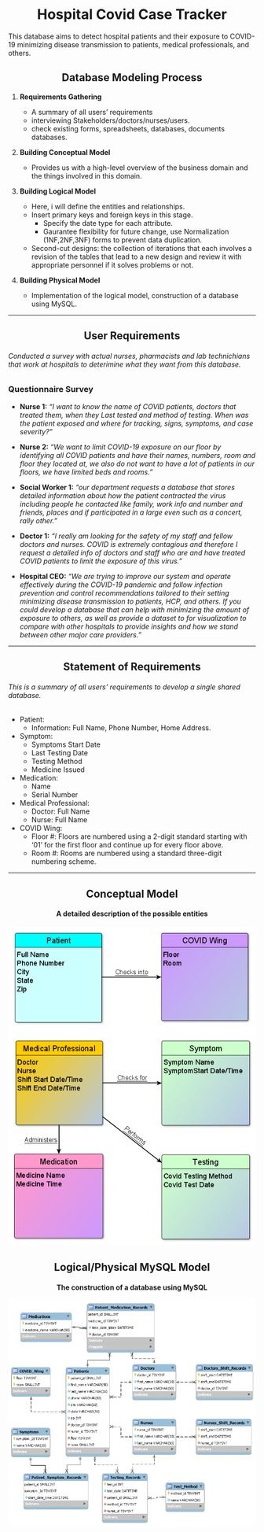 # <div align="center">  Hospital Covid Case Tracker </div>
This database aims to detect hospital patients and their exposure to COVID-19 minimizing disease transmission to patients, medical professionals, and others.
##	<div align="center"> Database Modeling Process </div> 	 ##
1.	**Requirements Gathering**
	*	A summary of all users’ requirements 
	*	interviewing Stakeholders/doctors/nurses/users.
	*	check existing forms, spreadsheets, databases, documents databases.

2.	**Building Conceptual Model**
  	*	Provides us with a high-level overview of the business domain and the things involved in this domain.
3.	**Building Logical Model**
	*	Here, i will define the entities and relationships.
	*	Insert primary keys and foreign keys in this stage.
     	*	Specify the date type for each attribute.
     	*	Gaurantee flexibility for future change, use Normalization (1NF,2NF,3NF) forms to prevent data duplication.
	*	Second-cut designs: the collection of iterations that each involves a revision of the tables that lead to a new design and review it with appropriate personnel if it solves problems or not.
4.	**Building Physical Model**
  	*	Implementation of the logical model, construction of a database using MySQL.
-----------------------------------------------------------------------------------	
##  <div align="center"> User Requirements </div> 
######	Conducted a survey with actual nurses, pharmacists and lab technichians that work at hospitals to deterimine what they want from this database.  
### Questionnaire Survey
*	**Nurse 1:** *“I want to know the name of COVID patients, doctors that treated them, when they Last tested and method of testing. When was the patient exposed and where for tracking, signs, symptoms, and case severity?”*

* 	**Nurse 2:** *“We want to limit COVID-19 exposure on our floor by identifying all COVID patients and have their names, numbers, room and floor they located at, we also do not want to have a lot of patients in our floors, we have limited beds and rooms.”*

* 	**Social Worker 1:** *“our department requests a database that stores detailed information about how the patient contracted the virus including people he contacted like family, work info and number and friends, places and if participated in a large even such as a concert, rally other.”* 

* 	**Doctor 1:** *“I really am looking for the safety of my staff and fellow doctors and nurses. COVID is extremely contagious and therefore I request a detailed info of doctors and staff who are and have treated COVID patients to limit the exposure of this virus.”*

* 	**Hospital CEO:** *“We are trying to improve our system and operate effectively during the COVID-19 pandemic and follow infection prevention and control recommendations tailored to their setting minimizing disease transmission to patients, HCP, and others. If you could develop a database that can help with minimizing the amount of exposure to others, as well as provide a dataset to for visualization to compare with other hospitals to provide insights and how we stand between other major care providers.”*

-----------------------------------------------------------------------------------	
##  <div align="center">  Statement of Requirements 

###### This is a summary of all users’ requirements to develop a single shared database.

* Patient: 
  - Information: Full Name, Phone Number, Home Address. 
* Symptom: 
  - Symptoms Start Date
  - Last Testing Date
  - Testing Method
  - Medicine Issued
* Medication:
  - Name
  - Serial Number
* Medical Professional:
  - Doctor: Full Name
  - Nurse: Full Name
* COVID Wing:
  - Floor #: Floors are numbered using a 2-digit standard starting with ‘01’ for the first floor and continue up for every floor above.
  - Room  #: Rooms are numbered using a standard three-digit numbering scheme.

-----------------------------------------------------------------------------------
## <div align="center">  Conceptual Model </div>
#### <div align="center"> 	A detailed description of the possible entities </div> ####
![alt text](https://github.com/HmSalah/COVID_case_tracker/blob/main/ER%20Diagram%20Models/conceptual_model.png?raw=true)
##  <div align="center"> Logical/Physical MySQL Model </div>
#### <div align="center">The construction of a database using MySQL </div>
![alt text](https://github.com/HmSalah/COVID_case_tracker/blob/main/ER%20Diagram%20Models/Logical-Physical%20Model.png?raw=true)

